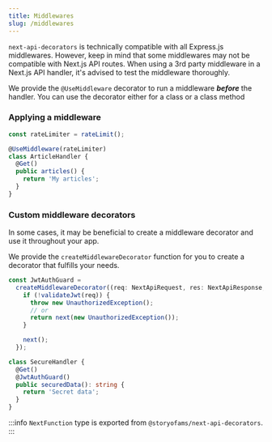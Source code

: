 ```yaml
---
title: Middlewares
slug: /middlewares
---
```


`next-api-decorators` is technically compatible with all Express.js middlewares. However, keep in mind that some middlewares may not be compatible with Next.js API routes. When using a 3rd party middleware in a Next.js API handler, it's advised to test the middleware thoroughly.

We provide the `@UseMiddleware` decorator to run a middleware **_before_** the handler. You can use the decorator either for a class or a class method

### Applying a middleware

```ts
const rateLimiter = rateLimit();

@UseMiddleware(rateLimiter)
class ArticleHandler {
  @Get()
  public articles() {
    return 'My articles';
  }
}
```

### Custom middleware decorators

In some cases, it may be beneficial to create a middleware decorator and use it throughout your app.

We provide the `createMiddlewareDecorator` function for you to create a decorator that fulfills your needs.

```ts
const JwtAuthGuard =
  createMiddlewareDecorator((req: NextApiRequest, res: NextApiResponse, next: NextFunction) {
    if (!validateJwt(req)) {
      throw new UnauthorizedException();
      // or
      return next(new UnauthorizedException());
    }

    next();
  });

class SecureHandler {
  @Get()
  @JwtAuthGuard()
  public securedData(): string {
    return 'Secret data';
  }
}
```

:::info
`NextFunction` type is exported from `@storyofams/next-api-decorators`.
:::